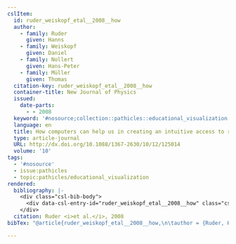 ```yaml
---
cslItem:
  id: ruder_weiskopf_etal__2008__how
  author:
    - family: Ruder
      given: Hanns
    - family: Weiskopf
      given: Daniel
    - family: Nollert
      given: Hans-Peter
    - family: Müller
      given: Thomas
  citation-key: ruder_weiskopf_etal__2008__how
  container-title: New Journal of Physics
  issued:
    date-parts:
      - - 2008
  keyword: '#nosource;collection::pathicles::educational_visualization'
  language: en
  title: How computers can help us in creating an intuitive access to relativity
  type: article-journal
  URL: http://dx.doi.org/10.1088/1367-2630/10/12/125014
  volume: '10'
tags:
  - '#nosource'
  - issue:pathicles
  - topic:pathicles/educational_visualization
rendered:
  bibliography: |-
    <div class="csl-bib-body">
      <div data-csl-entry-id="ruder_weiskopf_etal__2008__how" class="csl-entry">Ruder, H. <i>et al.</i> 2008 “How computers can help us in creating an intuitive access to relativity,” <i>New Journal of Physics</i>, 10. Available at: <a href='http://dx.doi.org/10.1088/1367-2630/10/12/125014.'>http://dx.doi.org/10.1088/1367-2630/10/12/125014.</a></div>
    </div>
  citation: Ruder <i>et al.</i>, 2008
bibTex: "@article{ruder_weiskopf_etal__2008__how,\n\tauthor = {Ruder, Hanns and Weiskopf, Daniel and Nollert, Hans-Peter and M{\\\" u}ller, Thomas},\n\tjournal = {New Journal of Physics},\n\tyear = {2008},\n\ttitle = {How computers can help us in creating an intuitive access to relativity},\n\thowpublished = {http://dx.doi.org/10.1088/1367-2630/10/12/125014},\n\tvolume = {10},\n}\n\n"

---
```

